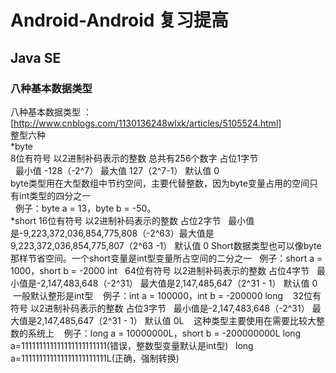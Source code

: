 # Android-Android 复习提高
## Java SE
### 八种基本数据类型
八种基本数据类型 ：[http://www.cnblogs.com/1130136248wlxk/articles/5105524.html]  
整型六种  
*byte  
    8位有符号 以2进制补码表示的整数 总共有256个数字 占位1字节  
    最小值 -128（-2^7）  最大值 127（2^7-1）  默认值 0   
    byte类型用在大型数组中节约空间，主要代替整数，因为byte变量占用的空间只有int类型的四分之一  
    例子：byte a = 13，byte b = -50。  
*short
    16位有符号 以2进制补码表示的整数 占位2字节
    最小值是-9,223,372,036,854,775,808（-2^63）最大值是9,223,372,036,854,775,807（2^63 -1） 默认值 0
    Short数据类型也可以像byte那样节省空间。一个short变量是int型变量所占空间的二分之一
    例子：short a = 1000，short b = -2000
int
    64位有符号 以2进制补码表示的整数 占位4字节
    最小值是-2,147,483,648（-2^31） 最大值是2,147,485,647（2^31 - 1） 默认值 0
    一般默认整形是int型
    例子：int a = 100000，int b = -200000
long
    32位有符号 以2进制补码表示的整数 占位3字节
    最小值是-2,147,483,648（-2^31） 最大值是2,147,485,647（2^31 - 1） 默认值 0L
    这种类型主要使用在需要比较大整数的系统上
    例子：long a = 10000000L，short b = -200000000L
    long a=111111111111111111111111(错误，整数型变量默认是int型)
    long a=111111111111111111111111L(正确，强制转换)
